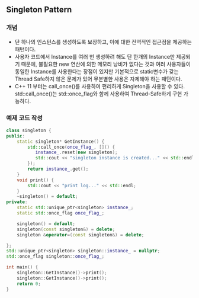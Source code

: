 ## Singleton Pattern

### 개념

* 단 하나의 인스턴스를 생성하도록 보장하고, 이에 대한 전역적인 접근점을 제공하는 패턴이다.
* 사용자 코드에서 Instance를 여러 번 생성하려 해도 단 한개의 Instance만 제공되기 때문에, 불필요한 new 연산에 의한 메모리 낭비가 없다는 것과 여러 사용자들이 동일한 Instance를 사용한다는 장점이 있지만 기본적으로 static변수가 갖는 Thread Safe하지 않은 문제가 있어 무분별한 사용은 자제해야 하는 패턴이다.
* C++ 11 부터는 call_once()를 사용하여 편리하게 Singleton을 사용할 수 있다. std::call_once()는 std::once_flag와 함께 사용하여 Thread-Safe하게 구현 가능하다.

### 예제 코드 작성

```c++
class singleton {
public:
    static singleton* GetInstance() {
        std::call_once(once_flag_, []() {
           instance_.reset(new singleton);
           std::cout << "singleton instance is created..." << std::endl;
        });
        return instance_.get();
    }
    void print() {
        std::cout << "print log..." << std::endl;
    }
    ~singleton() = default;
private:
    static std::unique_ptr<singleton> instance_;
    static std::once_flag once_flag_;

    singleton() = default;
    singleton(const singleton&) = delete;
    singleton &operator=(const singleton&) = delete;

};
std::unique_ptr<singleton> singleton::instance_ = nullptr;
std::once_flag singleton::once_flag_;

int main() {
    singleton::GetInstance()->print();
    singleton::GetInstance()->print();
    return 0;
}
```